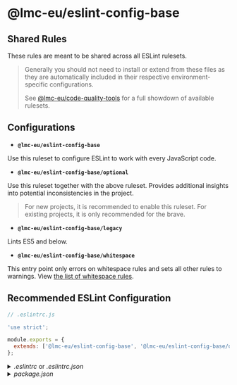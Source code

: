 # @lmc-eu/eslint-config-base

## Shared Rules

These rules are meant to be shared across all ESLint rulesets.

> Generally you should not need to install or extend from these files as they are automatically included in their respective environment-specific configurations.
>
> See [@lmc-eu/code-quality-tools][cqt-home] for a full showdown of available rulesets.

## Configurations

- **`@lmc-eu/eslint-config-base`**

Use this ruleset to configure ESLint to work with every JavaScript code.

- **`@lmc-eu/eslint-config-base/optional`**

Use this ruleset together with the above ruleset. Provides additional insights into potential inconsistencies in the project.

> For new projects, it is recommended to enable this ruleset. For existing projects, it is only recommended for the brave.

- **`@lmc-eu/eslint-config-base/legacy`**

Lints ES5 and below.

- **`@lmc-eu/eslint-config-base/whitespace`**

This entry point only errors on whitespace rules and sets all other rules to warnings. View [the list of whitespace rules](https://github.com/airbnb/javascript/blob/master/packages/eslint-config-airbnb-base/whitespace.js).

## Recommended ESLint Configuration

```js
// .eslintrc.js

'use strict';

module.exports = {
  extends: ['@lmc-eu/eslint-config-base', '@lmc-eu/eslint-config-base/optional'],
};
```

<details>
<summary><i>.eslintrc</i> or <i>.eslintrc.json</i></summary>

```json
{
  "extends": ["@lmc-eu/eslint-config-base", "@lmc-eu/eslint-config-base/optional"]
}
```

</details>

<details>
<summary><i>package.json</i></summary>

```json
{
  "eslintConfig": {
    "extends": ["@lmc-eu/eslint-config-base", "@lmc-eu/eslint-config-base/optional"]
  }
}
```

It is also recommended that you lint the whole project folder (that is `npx eslint .`) instead of just
some folders (that is. `npx eslint src test`) and create an _.eslintignore_ file excluding any unwanted
lint folders. Doing so will allow new directories to be created without worrying about having to update your
tools to lint the new directory.

```ini
# .eslintignore

node_modules

# NOTE:
# The following directives are only relevant when linting the whole
# project directory, ie. running `eslint .` ⚠️

# If you compile JavaScript into some output folder, exclude it here
dist

# Highly recommended to re-include JavaScript dotfiles to lint them
# (This will cause .eslintrc.js to be linted by ESLint 🤘)
!.*.js

# Some tools use this pattern for their configuration files. Lint them!
!*.config.js
```

## License

See the [LICENSE](LICENSE) file for information.

[cqt-home]: https://github.com/lmc-eu/code-quality-tools
